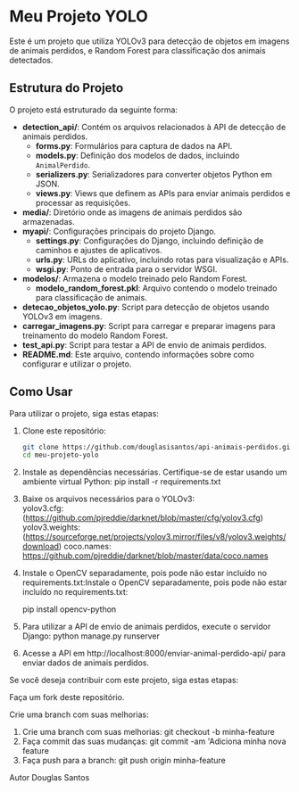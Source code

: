 # Meu Projeto YOLO

Este é um projeto que utiliza YOLOv3 para detecção de objetos em imagens de animais perdidos, e Random Forest para classificação dos animais detectados.

## Estrutura do Projeto

O projeto está estruturado da seguinte forma:

- **detection_api/**: Contém os arquivos relacionados à API de detecção de animais perdidos.
  - **forms.py**: Formulários para captura de dados na API.
  - **models.py**: Definição dos modelos de dados, incluindo `AnimalPerdido`.
  - **serializers.py**: Serializadores para converter objetos Python em JSON.
  - **views.py**: Views que definem as APIs para enviar animais perdidos e processar as requisições.
- **media/**: Diretório onde as imagens de animais perdidos são armazenadas.
- **myapi/**: Configurações principais do projeto Django.
  - **settings.py**: Configurações do Django, incluindo definição de caminhos e ajustes de aplicativos.
  - **urls.py**: URLs do aplicativo, incluindo rotas para visualização e APIs.
  - **wsgi.py**: Ponto de entrada para o servidor WSGI.
- **modelos/**: Armazena o modelo treinado pelo Random Forest.
  - **modelo_random_forest.pkl**: Arquivo contendo o modelo treinado para classificação de animais.
- **detecao_objetos_yolo.py**: Script para detecção de objetos usando YOLOv3 em imagens.
- **carregar_imagens.py**: Script para carregar e preparar imagens para treinamento do modelo Random Forest.
- **test_api.py**: Script para testar a API de envio de animais perdidos.
- **README.md**: Este arquivo, contendo informações sobre como configurar e utilizar o projeto.

## Como Usar

Para utilizar o projeto, siga estas etapas:

1. Clone este repositório:

   ```bash
   git clone https://github.com/douglasisantos/api-animais-perdidos.git
   cd meu-projeto-yolo
2. Instale as dependências necessárias. Certifique-se de estar usando um ambiente virtual Python:
    pip install -r requirements.txt
3. Baixe os arquivos necessários para o YOLOv3:    
    yolov3.cfg: (https://github.com/pjreddie/darknet/blob/master/cfg/yolov3.cfg)
    yolov3.weights: (https://sourceforge.net/projects/yolov3.mirror/files/v8/yolov3.weights/download)
    coco.names: https://github.com/pjreddie/darknet/blob/master/data/coco.names

4. Instale o OpenCV separadamente, pois pode não estar incluído no requirements.txt:Instale o OpenCV separadamente, pois pode não estar incluído no requirements.txt:

    pip install opencv-python

5. Para utilizar a API de envio de animais perdidos, execute o servidor Django:
    python manage.py runserver
6. Acesse a API em http://localhost:8000/enviar-animal-perdido-api/ para enviar dados de animais perdidos.

Se você deseja contribuir com este projeto, siga estas etapas:

Faça um fork deste repositório.

Crie uma branch com suas melhorias:
1. Crie uma branch com suas melhorias:  git checkout -b minha-feature
2. Faça commit das suas mudanças: git commit -am 'Adiciona minha nova feature
3.  Faça push para a branch: git push origin minha-feature

Autor Douglas Santos
